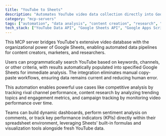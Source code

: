 ```yaml
---
title: "YouTube to Sheets"
description: "Automates YouTube video data collection directly into Google Sheets for streamlined content analysis and research workflows."
category: "mcp-servers"
tags: ["automation", "data analysis", "content creation", "research", "integration"]
tech_stack: ["YouTube Data API", "Google Sheets API", "Google Apps Script", "Spreadsheet Automation", "data pipelines"]
---
```


This MCP server bridges YouTube's extensive video database with the organizational power of Google Sheets, enabling automated data pipelines for content creators, marketers, and researchers. 

Users can programmatically search YouTube based on keywords, channels, or other criteria, with results automatically populated into specified Google Sheets for immediate analysis. The integration eliminates manual copy-paste workflows, ensuring data remains current and reducing human error.

This automation enables powerful use cases like competitive analysis by tracking rival channel performance, content research by analyzing trending topics and engagement metrics, and campaign tracking by monitoring video performance over time. 

Teams can build dynamic dashboards, perform sentiment analysis on comments, or track key performance indicators (KPIs) directly within their spreadsheet environment, leveraging Sheets' built-in formulas and visualization tools alongside fresh YouTube data.